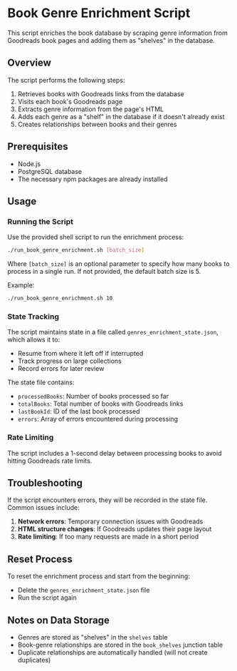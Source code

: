 # Book Genre Enrichment Script

This script enriches the book database by scraping genre information from Goodreads book pages and adding them as "shelves" in the database.

## Overview

The script performs the following steps:
1. Retrieves books with Goodreads links from the database
2. Visits each book's Goodreads page
3. Extracts genre information from the page's HTML
4. Adds each genre as a "shelf" in the database if it doesn't already exist
5. Creates relationships between books and their genres

## Prerequisites

- Node.js 
- PostgreSQL database 
- The necessary npm packages are already installed

## Usage

### Running the Script

Use the provided shell script to run the enrichment process:

```bash
./run_book_genre_enrichment.sh [batch_size]
```

Where `[batch_size]` is an optional parameter to specify how many books to process in a single run. If not provided, the default batch size is 5.

Example:
```bash
./run_book_genre_enrichment.sh 10
```

### State Tracking

The script maintains state in a file called `genres_enrichment_state.json`, which allows it to:
- Resume from where it left off if interrupted
- Track progress on large collections
- Record errors for later review

The state file contains:
- `processedBooks`: Number of books processed so far
- `totalBooks`: Total number of books with Goodreads links
- `lastBookId`: ID of the last book processed
- `errors`: Array of errors encountered during processing

### Rate Limiting

The script includes a 1-second delay between processing books to avoid hitting Goodreads rate limits.

## Troubleshooting

If the script encounters errors, they will be recorded in the state file. Common issues include:

1. **Network errors**: Temporary connection issues with Goodreads
2. **HTML structure changes**: If Goodreads updates their page layout
3. **Rate limiting**: If too many requests are made in a short period

## Reset Process

To reset the enrichment process and start from the beginning:
- Delete the `genres_enrichment_state.json` file
- Run the script again

## Notes on Data Storage

- Genres are stored as "shelves" in the `shelves` table
- Book-genre relationships are stored in the `book_shelves` junction table
- Duplicate relationships are automatically handled (will not create duplicates)